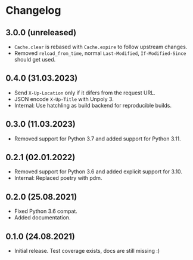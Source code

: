 Changelog
=========

3.0.0 (unreleased)
------------------

 * `Cache.clear` is rebased with `Cache.expire` to follow upstream changes.
 * Removed `reload_from_time`, normal `Last-Modified`, `If-Modified-Since` should get used.

0.4.0 (31.03.2023)
------------------

 * Send `X-Up-Location` only if it difers from the request URL.
 * JSON encode `X-Up-Title` with Unpoly 3.
 * Internal: Use hatchling as build backend for reproducible builds.

0.3.0 (11.03.2023)
------------------

 * Removed support for Python 3.7 and added support for Python 3.11.

0.2.1 (02.01.2022)
------------------

 * Removed support for Python 3.6 and added explicit support for 3.10.
 * Internal: Replaced poetry with pdm.

0.2.0 (25.08.2021)
------------------

 * Fixed Python 3.6 compat.
 * Added documentation.

0.1.0 (24.08.2021)
------------------

 * Initial release. Test coverage exists, docs are still missing :)
